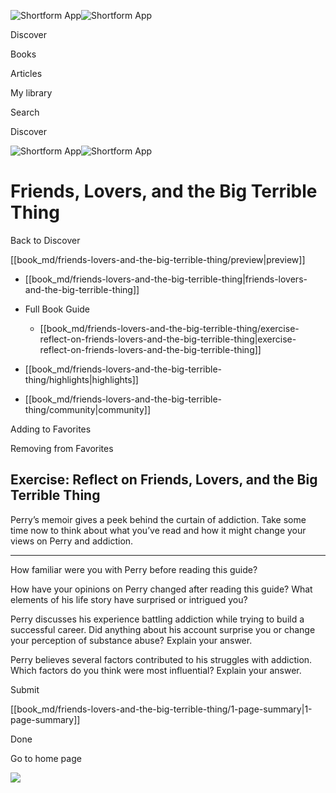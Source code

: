 ![Shortform App](/img/logo.36a2399e.svg)![Shortform App](/img/logo-dark.70c1b072.svg)

Discover

Books

Articles

My library

Search

Discover

![Shortform App](/img/logo.36a2399e.svg)![Shortform App](/img/logo-dark.70c1b072.svg)

# Friends, Lovers, and the Big Terrible Thing

Back to Discover

[[book_md/friends-lovers-and-the-big-terrible-thing/preview|preview]]

  * [[book_md/friends-lovers-and-the-big-terrible-thing|friends-lovers-and-the-big-terrible-thing]]
  * Full Book Guide

    * [[book_md/friends-lovers-and-the-big-terrible-thing/exercise-reflect-on-friends-lovers-and-the-big-terrible-thing|exercise-reflect-on-friends-lovers-and-the-big-terrible-thing]]
  * [[book_md/friends-lovers-and-the-big-terrible-thing/highlights|highlights]]
  * [[book_md/friends-lovers-and-the-big-terrible-thing/community|community]]



Adding to Favorites 

Removing from Favorites 

## Exercise: Reflect on Friends, Lovers, and the Big Terrible Thing

Perry’s memoir gives a peek behind the curtain of addiction. Take some time now to think about what you’ve read and how it might change your views on Perry and addiction.

* * *

How familiar were you with Perry before reading this guide?

How have your opinions on Perry changed after reading this guide? What elements of his life story have surprised or intrigued you?

Perry discusses his experience battling addiction while trying to build a successful career. Did anything about his account surprise you or change your perception of substance abuse? Explain your answer.

Perry believes several factors contributed to his struggles with addiction. Which factors do you think were most influential? Explain your answer.

Submit 

[[book_md/friends-lovers-and-the-big-terrible-thing/1-page-summary|1-page-summary]]

Done

Go to home page 

![](https://bat.bing.com/action/0?ti=56018282&Ver=2&mid=508d78c1-ba23-4cd9-af31-e9b58a7d3cc9&sid=49fff5b0636c11eeb9c611038afc8668&vid=4a005010636c11ee80c703d4c4a7acd5&vids=0&msclkid=N&pi=0&lg=en-US&sw=800&sh=600&sc=24&nwd=1&tl=Shortform%20%7C%20Friends,%20Lovers,%20and%20the%20Big%20Terrible%20Thing&p=https%3A%2F%2Fwww.shortform.com%2Fapp%2Fbook%2Ffriends-lovers-and-the-big-terrible-thing%2Fexercise-reflect-on-friends-lovers-and-the-big-terrible-thing&r=&lt=450&evt=pageLoad&sv=1&rn=469686)
